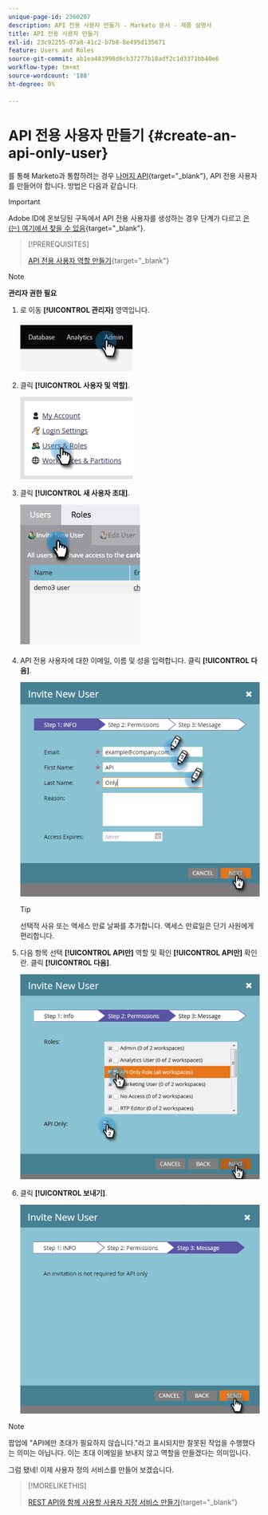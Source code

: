 ```yaml
---
unique-page-id: 2360207
description: API 전용 사용자 만들기 - Marketo 문서 - 제품 설명서
title: API 전용 사용자 만들기
exl-id: 23c92255-07a8-41c2-b7b8-8e495d135671
feature: Users and Roles
source-git-commit: ab1ea483998d6cb37277b18adf2c1d3371bb40e6
workflow-type: tm+mt
source-wordcount: '188'
ht-degree: 0%

---
```


# API 전용 사용자 만들기 {#create-an-api-only-user}

를 통해 Marketo과 통합하려는 경우 [나머지 API](https://developers.marketo.com/documentation/rest/){target="_blank"}, API 전용 사용자를 만들어야 합니다. 방법은 다음과 같습니다.

>[!IMPORTANT]
>
>Adobe ID에 온보딩된 구독에서 API 전용 사용자를 생성하는 경우 단계가 다르고 [은(는) 여기에서 찾을 수 있음](/help/marketo/product-docs/administration/marketo-with-adobe-identity/add-api-only-user-for-adobe-ims-enabled-subscriptions.md){target="_blank"}.

>[!PREREQUISITES]
>
>[API 전용 사용자 역할 만들기](/help/marketo/product-docs/administration/users-and-roles/create-an-api-only-user-role.md){target="_blank"}

>[!NOTE]
>
>**관리자 권한 필요**

1. 로 이동 **[!UICONTROL 관리자]** 영역입니다.

   ![](assets/create-an-api-only-user-1.png)

1. 클릭 **[!UICONTROL 사용자 및 역할]**.

   ![](assets/create-an-api-only-user-2.png)

1. 클릭 **[!UICONTROL 새 사용자 초대]**.

   ![](assets/create-an-api-only-user-3.png)

1. API 전용 사용자에 대한 이메일, 이름 및 성을 입력합니다. 클릭 **[!UICONTROL 다음]**.

   ![](assets/create-an-api-only-user-4.png)

   >[!TIP]
   >
   >선택적 사유 또는 액세스 만료 날짜를 추가합니다. 액세스 만료일은 단기 사원에게 편리합니다.

1. 다음 항목 선택 **[!UICONTROL API만]** 역할 및 확인 **[!UICONTROL API만]** 확인란. 클릭 **[!UICONTROL 다음]**.

   ![](assets/create-an-api-only-user-5.png)

1. 클릭 **[!UICONTROL 보내기]**.

   ![](assets/create-an-api-only-user-6.png)

>[!NOTE]
>
>팝업에 &quot;API에만 초대가 필요하지 않습니다.&quot;라고 표시되지만 잘못된 작업을 수행했다는 의미는 아닙니다. 이는 초대 이메일을 보내지 않고 역할을 만들겠다는 의미입니다.

그럼 됐네! 이제 사용자 정의 서비스를 만들어 보겠습니다.

>[!MORELIKETHIS]
>
>[REST API와 함께 사용할 사용자 지정 서비스 만들기](/help/marketo/product-docs/administration/additional-integrations/create-a-custom-service-for-use-with-rest-api.md){target="_blank"}
